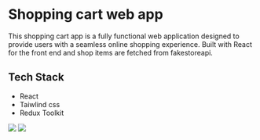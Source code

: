 # Shopping cart web app
This shopping cart app is a fully functional web application designed to provide users with a seamless online shopping experience. Built with React for the front end and shop items are fetched from fakestoreapi. 

## Tech Stack
- React
- Taiwlind css
- Redux Toolkit

<img src="screenshots/1.pnng" >
<img src="screenshots/2.pnng" >
